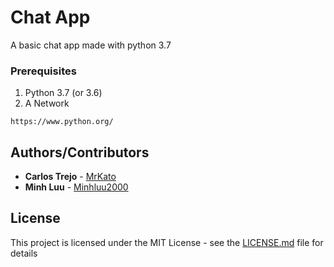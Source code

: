 # Chat App

A basic chat app made with python 3.7

### Prerequisites

1. Python 3.7 (or 3.6)
2. A Network

```
https://www.python.org/
```

## Authors/Contributors

* **Carlos Trejo** - [MrKato](https://github.com/MrKato)
* **Minh Luu** - [Minhluu2000](https://github.com/minhluu2000)

## License

This project is licensed under the MIT License - see the [LICENSE.md](LICENSE.md) file for details
